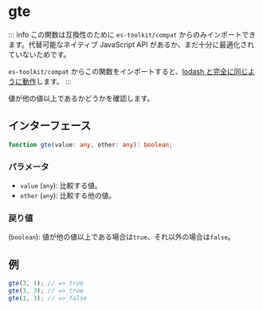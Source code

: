 # gte

::: info
この関数は互換性のために `es-toolkit/compat` からのみインポートできます。代替可能なネイティブ JavaScript API があるか、まだ十分に最適化されていないためです。

`es-toolkit/compat` からこの関数をインポートすると、[lodash と完全に同じように動作](../../../compatibility.md)します。
:::

値が他の値以上であるかどうかを確認します。

## インターフェース

```typescript
function gte(value: any, other: any): boolean;
```

### パラメータ

- `value` (`any`): 比較する値。
- `other` (`any`): 比較する他の値。

### 戻り値

(`boolean`): 値が他の値以上である場合は`true`、それ以外の場合は`false`。

## 例

```typescript
gte(3, 1); // => true
gte(3, 3); // => true
gte(1, 3); // => false
```
